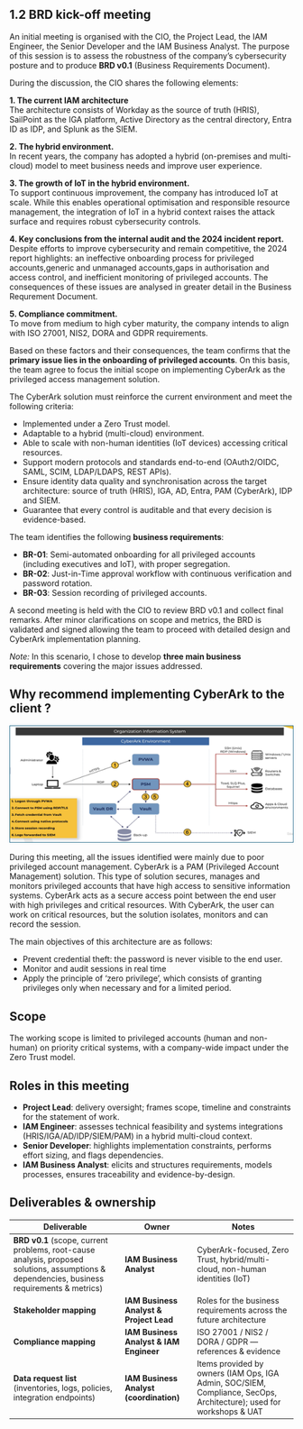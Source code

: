 ## 1.2 BRD kick-off meeting

An initial meeting is organised with the CIO, the Project Lead, the IAM Engineer, the Senior Developer and the IAM Business Analyst. The purpose of this session is to assess the robustness of the company’s cybersecurity posture and to produce **BRD v0.1** (Business Requirements Document).

During the discussion, the CIO shares the following elements:

   **1. The current IAM architecture**  
         The architecture consists of Workday as the source of truth (HRIS), SailPoint as the IGA platform, Active Directory as the central directory, Entra ID as IDP, and Splunk as the SIEM.

   **2. The hybrid environment.**  
         In recent years, the company has adopted a hybrid (on-premises and multi-cloud) model to meet business needs and improve user experience.

   **3. The growth of IoT in the hybrid environment.**  
         To support continuous improvement, the company has introduced IoT at scale. While this enables operational optimisation and responsible    resource management, the integration of IoT in a hybrid context raises the attack surface and requires robust cybersecurity controls.

   **4. Key conclusions from the internal audit and the 2024 incident report.**  
         Despite efforts to improve cybersecurity and remain competitive, the 2024 report highlights: an ineffective onboarding process for privileged accounts,generic and unmanaged accounts,gaps in authorisation and access control, and inefficient monitoring of privileged accounts. The consequences of these issues are analysed in greater detail in the Business Requrement Document.

   **5. Compliance commitment.**  
      To move from medium to high cyber maturity, the company intends to align with ISO 27001, NIS2, DORA and GDPR requirements.

Based on these factors and their consequences, the team confirms that the **primary issue lies in the onboarding of privileged accounts**. On this basis, the team agree to focus the initial scope on implementing CyberArk as the privileged access management solution.

The CyberArk solution must reinforce the current environment and meet the following criteria:
- Implemented under a Zero Trust model.  
- Adaptable to a hybrid (multi-cloud) environment.  
- Able to scale with non-human identities (IoT devices) accessing critical resources.  
- Support modern protocols and standards end-to-end (OAuth2/OIDC, SAML, SCIM, LDAP/LDAPS, REST APIs).  
- Ensure identity data quality and synchronisation across the target architecture: source of truth (HRIS), IGA, AD, Entra, PAM (CyberArk), IDP and SIEM.  
- Guarantee that every control is auditable and that every decision is evidence-based.

The team identifies the following **business requirements**:
- **BR-01**: Semi-automated onboarding for all privileged accounts (including executives and IoT), with proper segregation.  
- **BR-02**: Just-in-Time approval workflow with continuous verification and password rotation.  
- **BR-03**: Session recording of privileged accounts.

A second meeting is held with the CIO to review BRD v0.1 and collect final remarks. After minor clarifications on scope and metrics, the BRD is validated and signed allowing the team to proceed with detailed design and CyberArk implementation planning.

*Note:* In this scenario, I chose to develop **three main business requirements** covering the major issues addressed.

## Why recommend implementing CyberArk to the client ?

![CyberArk Architecture](https://github.com/Kristina-1991/CyberArk-Implementation-Portfolio/blob/main/00_Support-documents/diagrams/CyberArk.png?raw=true)


During this meeting, all the issues identified were mainly due to poor privileged account management. CyberArk is a PAM (Privileged Account Management) solution. This type of solution secures, manages and monitors privileged accounts that have high access to sensitive information systems.
CyberArk acts as a secure access point between the end user with high privileges and critical resources. With CyberArk, the user can work on critical resources, but the solution isolates, monitors and can record the session.

The main objectives of this architecture are as follows:
- Prevent credential theft: the password is never visible to the end user.
- Monitor and audit sessions in real time
- Apply the principle of ‘zero privilege’, which consists of granting privileges only when necessary and for a limited period.  



## Scope

The working scope is limited to privileged accounts (human and non-human) on priority critical systems, with a company-wide impact under the Zero Trust model.


## Roles in this meeting

- **Project Lead**: delivery oversight; frames scope, timeline and constraints for the statement of work.  
- **IAM Engineer**: assesses technical feasibility and systems integrations (HRIS/IGA/AD/IDP/SIEM/PAM) in a hybrid multi-cloud context.  
- **Senior Developer**: highlights implementation constraints, performs effort sizing, and flags dependencies.  
- **IAM Business Analyst**: elicits and structures requirements, models processes, ensures traceability and evidence-by-design.


## Deliverables & ownership

| Deliverable | Owner | Notes |
|---|---|---|
| **BRD v0.1** (scope, current problems, root-cause analysis, proposed solutions, assumptions & dependencies, business requirements & metrics) | **IAM Business Analyst** | CyberArk-focused, Zero Trust, hybrid/multi-cloud, non-human identities (IoT) |
| **Stakeholder mapping** | **IAM Business Analyst & Project Lead** | Roles for the business requirements across the future architecture |
| **Compliance mapping** | **IAM Business Analyst & IAM Engineer** | ISO 27001 / NIS2 / DORA / GDPR — references & evidence |
| **Data request list** (inventories, logs, policies, integration endpoints) | **IAM Business Analyst (coordination)** | Items provided by owners (IAM Ops, IGA Admin, SOC/SIEM, Compliance, SecOps, Architecture); used for workshops & UAT |




